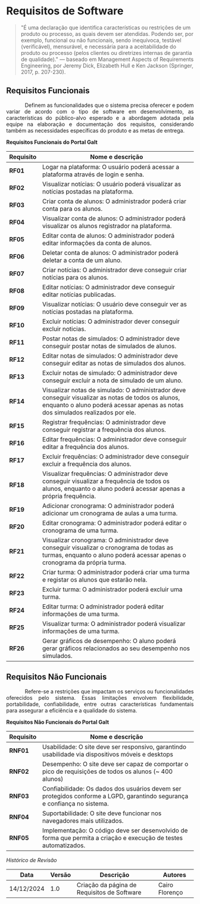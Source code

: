 # Requisitos de Software 

> "É uma declaração que identifica características ou restrições de um produto ou processo, as quais devem ser atendidas. Podendo ser, por exemplo, funcional ou não funcionais, sendo inequívoca, testável (verificável), mensurável, e necessária para a aceitabilidade do produto ou processo (pelos clientes ou diretrizes internas de garantia de qualidade)."
> — baseado em Management Aspects of Requirements Engineering, por Jeremy Dick, Elizabeth Hull e Ken Jackson (Springer, 2017, p. 207-230).

## Requisitos Funcionais


<p style="text-indent: 50px;text-align: justify;">Definem as funcionalidades que o sistema precisa oferecer e podem variar de acordo com o tipo de software em desenvolvimento, as características do público-alvo esperado e a abordagem adotada pela equipe na elaboração e documentação dos requisitos, considerando também as necessidades específicas do produto e as metas de entrega.</p>

**Requisitos Funcionais do Portal Galt**

| Requisito | Nome e descrição | 
| ---------- | ----------- | 
| **RF01** | Logar na plataforma: O usuário poderá acessar a plataforma através de login e senha. | 
| **RF02** | Visualizar notícias: O usuário poderá visualizar as notícias postadas na plataforma. | 
| **RF03** | Criar conta de alunos: O administrador poderá criar conta para os alunos. | 
| **RF04** | Visualizar conta de alunos: O administrador poderá visualizar os alunos registrador na plataforma. | 
| **RF05** | Editar conta de alunos: O administrador poderá editar informações da conta de alunos. | 
| **RF06** | Deletar conta de alunos: O administrador poderá deletar a conta de um aluno. | 
| **RF07** | Criar notícias: O administrador deve conseguir criar notícias para os alunos. | 
| **RF08** | Editar notícias: O administrador deve conseguir editar notícias publicadas. | 
| **RF09** | Visualizar notícias: O usuário deve conseguir ver as notícias postadas na plataforma. | 
| **RF10** | Excluir notícias: O administrador dever conseguir excluir noticias. | 
| **RF11** | Postar notas de simulados: O administrador deve conseguir postar notas de simulados de alunos. | 
| **RF12** | Editar notas de simulados: O administrador deve conseguir editar as notas de simulados dos alunos. | 
| **RF13** | Excluir notas de simulado: O administrador deve conseguir excluir a nota de simulado de um aluno. | 
| **RF14** | Visualizar notas de simulado: O administrador deve conseguir visualizar as notas de todos os alunos, enquanto o aluno poderá acessar apenas as notas dos simulados realizados por ele. | 
| **RF15** | Registrar frequências: O administrador deve conseguir registrar a frequência dos alunos. | 
| **RF16** | Editar frequências: O administrador deve conseguir editar a frequência dos alunos. | 
| **RF17** | Excluir frequências: O administrador deve conseguir excluir a frequência dos alunos. | 
| **RF18** | Visualizar frequências: O administrador deve conseguir visualizar a frequência de todos os alunos, enquanto o aluno poderá acessar apenas a própria frequência. | 
| **RF19** | Adicionar cronograma: O administrador poderá adicionar um cronograma de aulas a uma turma. | 
| **RF20** | Editar cronograma: O administrador poderá editar o cronograma de uma turma. | 
| **RF21** | Visualizar cronograma: O administrador deve conseguir visualizar o cronograma de todas as turmas, enquanto o aluno poderá acessar apenas o cronograma da própria turma. | 
| **RF22** | Criar turma: O administrador poderá criar uma turma e registar os alunos que estarão nela. | 
| **RF23** | Excluir turma: O administrador poderá excluir uma turma. |
| **RF24** | Editar turma: O administrador poderá editar informações de uma turma. |
| **RF25** | Visualizar turma: O administrador poderá visualizar informações de uma turma. |
| **RF26** | Gerar gráficos de desempenho: O aluno poderá gerar gráficos relacionados ao seu desempenho nos simulados. |

## Requisitos Não Funcionais

<p style="text-indent: 50px;text-align: justify;">Refere-se a restrições que impactam os serviços ou funcionalidades oferecidos pelo sistema. Essas limitações envolvem flexibilidade, portabilidade, confiabilidade, entre outras características fundamentais para assegurar a eficiência e a qualidade do sistema.</p>

**Requisitos Não Funcionais do Portal Galt**

| Requisito | Nome e descrição | 
| ---------- | ----------- | 
| **RNF01** | Usabilidade: O site deve ser responsivo, garantindo usabilidade via dispositivos móveis e desktops | 
| **RNF02** | Desempenho: O site deve ser capaz de comportar o pico de requisições de todos os alunos (~ 400 alunos) | 
| **RNF03** | Confiabilidade: Os dados dos usuários devem ser protegidos conforme a LGPD, garantindo segurança e confiança no sistema. | 
| **RNF04** | Suportabilidade: O site deve funcionar nos navegadores mais utilizados. |
| **RNF05** | Implementação: O código deve ser desenvolvido de forma que permita a criação e execução de testes automatizados. |  

*Histórico de Revisão*

| Data | Versão | Descrição | Autores |
| ---------- | ----------- | -------------- | -------------- |
| 14/12/2024 | 1.0 | Criação da página de Requisitos de Software | Cairo Florenço |
